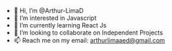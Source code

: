 - 👋 Hi, I’m @Arthur-LimaD
- 👀 I’m interested in Javascript
- 🌱 I’m currently learning React Js
- 💞️ I’m looking to collaborate on Independent Projects
- 📫 Reach me on my email: arthurlimaaed@gmail.com

